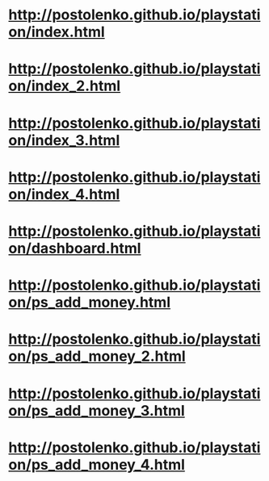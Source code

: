 # http://postolenko.github.io/playstation/index.html
# http://postolenko.github.io/playstation/index_2.html
# http://postolenko.github.io/playstation/index_3.html
# http://postolenko.github.io/playstation/index_4.html
# http://postolenko.github.io/playstation/dashboard.html
# http://postolenko.github.io/playstation/ps_add_money.html
# http://postolenko.github.io/playstation/ps_add_money_2.html
# http://postolenko.github.io/playstation/ps_add_money_3.html
# http://postolenko.github.io/playstation/ps_add_money_4.html